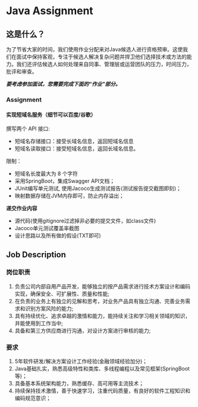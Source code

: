 # Java Assignment

## 这是什么？

为了节省大家的时间，我们使用作业分配来对Java候选人进行资格预审。这使我们在面试中保持客观，专注于候选人解决​​复杂问题并捍卫他们选择技术或方法的能力。我们还评估候选人如何处理来自同事、管理层或运营团队的压力，时间压力，批评和审查。

***要考虑参加面试，您需要完成下面的“作业”部分。***

### Assignment

#### 实现短域名服务（细节可以百度/谷歌）

撰写两个 API 接口:
- 短域名存储接口：接受长域名信息，返回短域名信息
- 短域名读取接口：接受短域名信息，返回长域名信息。

限制：
- 短域名长度最大为 8 个字符
- 采用SpringBoot，集成Swagger API文档；
- JUnit编写单元测试, 使用Jacoco生成测试报告(测试报告提交截图即刻)；
- 映射数据存储在JVM内存即可，防止内存溢出；

**递交作业内容** 
- 源代码(使用gitignore过滤掉非必要的提交文件，如class文件)
- Jacoco单元测试覆盖率截图
- 设计思路以及所有做的假设(TXT即可)


## Job Description

### 岗位职责

1. 负责公司内部自用产品开发，能够独立的按产品需求进行技术方案设计和编码实现，确保安全、可扩展性、质量和性能;
2. 在负责的业务上有独立的见解和思考，对业务产品具有独立沟通、完善业务需求和识别方案风险的能力;
3. 具有持续优化、追求卓越的激情和能力，能持续关注和学习相关领域的知识，并能使用到工作当中;
4. 具备和第三方供应商进行沟通，对设计方案进行审核的能力;

### 要求

1. 5年软件研发/解决方案设计工作经验(金融领域经验加分)；
2. Java基础扎实，熟悉高级特性和类库、多线程编程以及常见框架(SpringBoot等)；
3. 具备基本系统架构能力，熟悉缓存、高可用等主流技术；
5. 持续保持技术激情，善于快速学习，注重代码质量，有良好的软件工程知识和编码规范意识；




